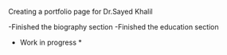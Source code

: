 Creating a portfolio page for Dr.Sayed Khalil

-Finished the biography section
-Finished the education section
 * Work in progress *
